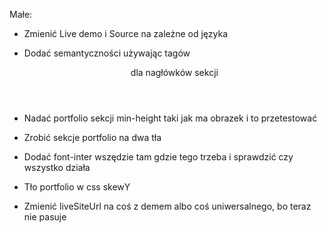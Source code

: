 Małe:
- Zmienić Live demo i Source na zależne od języka
- Dodać semantyczności używając tagów <header> dla nagłówków sekcji
- Nadać portfolio sekcji min-height taki jak ma obrazek i to przetestować
- Zrobić sekcje portfolio na dwa tła
- Dodać font-inter wszędzie tam gdzie tego trzeba i sprawdzić czy wszystko działa

- Tło portfolio w css skewY

- Zmienić liveSiteUrl na coś z demem albo coś uniwersalnego, bo teraz nie pasuje